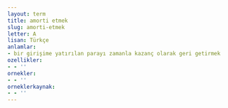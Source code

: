 ```yaml
---
layout: term
title: amorti etmek
slug: amorti-etmek
letter: A
lisan: Türkçe
anlamlar:
- bir girişime yatırılan parayı zamanla kazanç olarak geri getirmek
ozellikler:
- - ''
ornekler:
- - ''
orneklerkaynak:
- - ''
---
```

